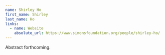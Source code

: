 ```yaml
---
name: Shirley Ho
first_name: Shirley
last_name: Ho
links:
  - name: Website
    absolute_url: https://www.simonsfoundation.org/people/shirley-ho/
---
```


Abstract forthcoming.